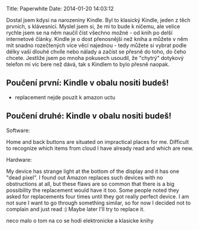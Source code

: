 Title: Paperwhite
Date: 2014-01-20 14:03:12

Dostal jsem kdysi na narozeniny Kindle. Byl to klasický Kindle, jeden z těch prvních, s klávesnicí. Myslel jsem si, že mi to bude k ničemu, ale velice rychle jsem se na něm naučil číst všechno možné - od knih po delší internetové články. Kindle je o dost přenosnější než kniha a můžete v něm mít snadno rozečtených více věcí najednou - tedy můžete si vybrat podle délky vaší dlouhé chvíle nebo nálady a začíst se přesně do toho, do čeho chcete. Jestliže jsem po mnoha pokusech usoudil, že "chytrý" dotykový telefon mi víc bere než dává, tak s Kindlem to bylo přesně naopak.

## Poučení první: Kindle v obalu nositi budeš!

- replacement nejde pouzit k amazon uctu

## Poučení druhé: Kindle v **obalu** nositi budeš!

Software:

Home and back buttons are situated on impractical places for me. Difficult to recognize which items from cloud I have already read and which are new.

Hardware:

My device has strange light at the bottom of the display and it has one "dead pixel". I found out Amazon replaces such devices with no obstructions at all, but these flaws are so common that there is a big possibility the replacement would have it too. Some people noted they asked for replacements four times until they got really perfect device. I am not sure I want to go through something similar, so for now I decided not to complain and just read :) Maybe later I'll try to replace it.



neco malo o tom na co se hodi elektronicke a klasicke knihy
